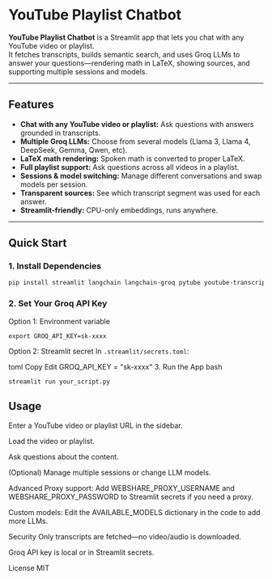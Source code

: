 # YouTube Playlist Chatbot

**YouTube Playlist Chatbot** is a Streamlit app that lets you chat with any YouTube video or playlist.  
It fetches transcripts, builds semantic search, and uses Groq LLMs to answer your questions—rendering math in LaTeX, showing sources, and supporting multiple sessions and models.

---

## Features

- **Chat with any YouTube video or playlist:** Ask questions with answers grounded in transcripts.
- **Multiple Groq LLMs:** Choose from several models (Llama 3, Llama 4, DeepSeek, Gemma, Qwen, etc).
- **LaTeX math rendering:** Spoken math is converted to proper LaTeX.
- **Full playlist support:** Ask questions across all videos in a playlist.
- **Sessions & model switching:** Manage different conversations and swap models per session.
- **Transparent sources:** See which transcript segment was used for each answer.
- **Streamlit-friendly:** CPU-only embeddings, runs anywhere.

---

## Quick Start

### 1. Install Dependencies

```bash
pip install streamlit langchain langchain-groq pytube youtube-transcript-api sentence-transformers faiss-cpu torch
```


### 2. Set Your Groq API Key
Option 1: Environment variable
```
export GROQ_API_KEY=sk-xxxx
```
Option 2: Streamlit secret
In `.streamlit/secrets.toml`:

toml
Copy
Edit
GROQ_API_KEY = "sk-xxxx"
3. Run the App
bash
```
streamlit run your_script.py
```

## Usage
Enter a YouTube video or playlist URL in the sidebar.

Load the video or playlist.

Ask questions about the content.

(Optional) Manage multiple sessions or change LLM models.

Advanced
Proxy support: Add WEBSHARE_PROXY_USERNAME and WEBSHARE_PROXY_PASSWORD to Streamlit secrets if you need a proxy.

Custom models: Edit the AVAILABLE_MODELS dictionary in the code to add more LLMs.

Security
Only transcripts are fetched—no video/audio is downloaded.

Groq API key is local or in Streamlit secrets.

License
MIT
